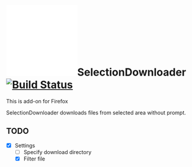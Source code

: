 # ![SelectionDownloader](./SelectionDownloader/icons/collection.svg)SelectionDownloader [![Build Status](https://travis-ci.org/Eivy/SelectionDownloader.svg?branch=master)](https://travis-ci.org/Eivy/SelectionDownloader)

This is add-on for Firefox

SelectionDownloader downloads files from selected area without prompt.


## TODO

* [x] Settings
	* [ ] Specify download directory
	* [x] Filter file
